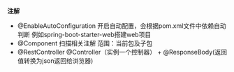 **注解**
- @EnableAutoConfiguration
开启自动配置，会根据pom.xml文件中依赖自动判断 例如spring-boot-starter-web搭建web项目
- @Component
扫描相关注解
范围：当前包及子包
- @RestController
@Controller（实例一个控制器） + @ResponseBody(返回值转换为json返回给浏览器)
